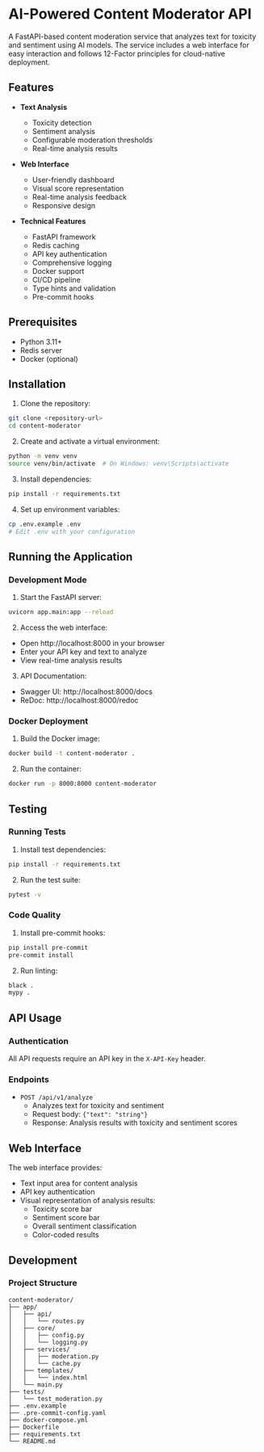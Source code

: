 # AI-Powered Content Moderator API

A FastAPI-based content moderation service that analyzes text for toxicity and sentiment using AI models. The service includes a web interface for easy interaction and follows 12-Factor principles for cloud-native deployment.

## Features

- **Text Analysis**
  - Toxicity detection
  - Sentiment analysis
  - Configurable moderation thresholds
  - Real-time analysis results

- **Web Interface**
  - User-friendly dashboard
  - Visual score representation
  - Real-time analysis feedback
  - Responsive design

- **Technical Features**
  - FastAPI framework
  - Redis caching
  - API key authentication
  - Comprehensive logging
  - Docker support
  - CI/CD pipeline
  - Type hints and validation
  - Pre-commit hooks

## Prerequisites

- Python 3.11+
- Redis server
- Docker (optional)

## Installation

1. Clone the repository:
```bash
git clone <repository-url>
cd content-moderator
```

2. Create and activate a virtual environment:
```bash
python -m venv venv
source venv/bin/activate  # On Windows: venv\Scripts\activate
```

3. Install dependencies:
```bash
pip install -r requirements.txt
```

4. Set up environment variables:
```bash
cp .env.example .env
# Edit .env with your configuration
```

## Running the Application

### Development Mode

1. Start the FastAPI server:
```bash
uvicorn app.main:app --reload
```

2. Access the web interface:
- Open http://localhost:8000 in your browser
- Enter your API key and text to analyze
- View real-time analysis results

3. API Documentation:
- Swagger UI: http://localhost:8000/docs
- ReDoc: http://localhost:8000/redoc

### Docker Deployment

1. Build the Docker image:
```bash
docker build -t content-moderator .
```

2. Run the container:
```bash
docker run -p 8000:8000 content-moderator
```

## Testing

### Running Tests

1. Install test dependencies:
```bash
pip install -r requirements.txt
```

2. Run the test suite:
```bash
pytest -v
```

### Code Quality

1. Install pre-commit hooks:
```bash
pip install pre-commit
pre-commit install
```

2. Run linting:
```bash
black .
mypy .
```

## API Usage

### Authentication

All API requests require an API key in the `X-API-Key` header.

### Endpoints

- `POST /api/v1/analyze`
  - Analyzes text for toxicity and sentiment
  - Request body: `{"text": "string"}`
  - Response: Analysis results with toxicity and sentiment scores

## Web Interface

The web interface provides:
- Text input area for content analysis
- API key authentication
- Visual representation of analysis results:
  - Toxicity score bar
  - Sentiment score bar
  - Overall sentiment classification
  - Color-coded results

## Development

### Project Structure

```
content-moderator/
├── app/
│   ├── api/
│   │   └── routes.py
│   ├── core/
│   │   ├── config.py
│   │   └── logging.py
│   ├── services/
│   │   ├── moderation.py
│   │   └── cache.py
│   ├── templates/
│   │   └── index.html
│   └── main.py
├── tests/
│   └── test_moderation.py
├── .env.example
├── .pre-commit-config.yaml
├── docker-compose.yml
├── Dockerfile
├── requirements.txt
└── README.md
```
